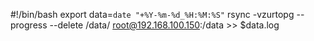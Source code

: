 #!/bin/bash
export data=`date "+%Y-%m-%d_%H:%M:%S"`
rsync -vzurtopg --progress --delete /data/ root@192.168.100.150:/data >> $data.log